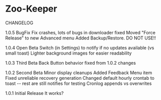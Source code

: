 # Zoo-Keeper
CHANGELOG

1.0.5 BugFix
	Fix crashes, lots of bugs in downloader fixed
	Moved "Force Release" to new Advanced menu
	Added Backup/Restore.  DO NOT USE!!

1.0.4 Open Beta
	Switch (in Settings) to notify if no updates available (vs small toast)
	Lighter background images for easier readability

1.0.3 Third Beta
	Back Button behavior fixed from 1.0.2 changes

1.0.2 Second Beta
	Minor display cleanups
	Added Feedback Menu item
	Fixed unreliable recovery generation
	Changed default hourly crontab to toast
	  -- rest are still notifies for testing
	Cronlog appends vs overwrites

1.0.1 Initial Release
	It works?
